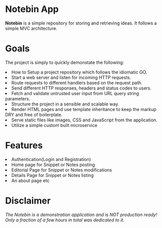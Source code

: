 # Notebin App
<p><strong>Notebin</strong> is a simple repository for storing and retrieving ideas. It follows a simple MVC architecture.</p>

# Goals
The project is simply to quickly demonstate the following:
<li>How to Setup a project repository which follows the idiomatic GO.</li>
<li>Start a web server and listen for incoming HTTP requests.</li>
<li>Route requests to different handlers based on the request path.</li>
<li>Send different HTTP responses, headers and status codes to users.</li>
<li>Fetch and validate untrusted user input from URL query string parameters.</li>
<li>Structure the project in a sensible and scalable way.</li>
<li>Render HTML pages and use template inheritance to keep the
markup DRY and free of boilerplate.</li>
<li>Serve static files like images, CSS and JavaScript from the
application.</li>
<li>Utilize a simple custom built microservice</li>

# Features
<li>Authentication(Login and Registration)</li>
<li>Home page for Snippet or Notes posting</li>
<li>Editorial Page  for Snippet or Notes modifications</li>
<li>Details Page  for Snippet or Notes listing</li>
<li>An about page etc</li>


# Disclaimer
<em>The Notebin is a demonstration application and is NOT production ready! Only a fraction of a few hours in total was dedicated to it.</em>
